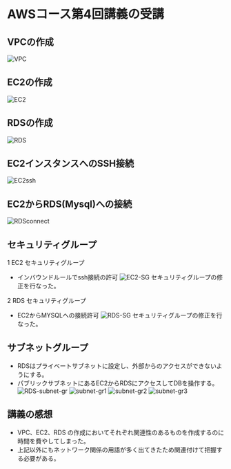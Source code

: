 # AWSコース第4回講義の受講

## VPCの作成
![VPC](images2/VPC.png)

## EC2の作成
![EC2](images2/EC2.png)

## RDSの作成
![RDS](images2/RDS.png)

## EC2インスタンスへのSSH接続
![EC2ssh](images2/EC2ssh.png)

## EC2からRDS(Mysql)への接続
![RDSconnect](images2/RDSconnect.png)

## セキュリティグループ
 1 EC2 セキュリティグループ
 * インバウンドルールでssh接続の許可
 ![EC2-SG](images2/EC2-sg.png)
 セキュリティグループの修正を行なった。

 2 RDS セキュリティグループ
 * EC2からMYSQLへの接続許可
 ![RDS-SG](images2/RDS-sg.png)
 セキュリティグループの修正を行なった。

## サブネットグループ
 * RDSはプライベートサブネットに設定し、外部からのアクセスができないようにする。
 * パブリックサブネットにあるEC2からRDSにアクセスしてDBを操作する。
 ![RDS-subnet-gr](images2/rds-ec2-db-subnet-group-4.png)
 ![subnet-gr1](images2/subnet-group-4-1.png)
 ![subnet-gr2](images2/subnet-group-4-2.png)
 ![subnet-gr3](images2/subnet-group-4-3.png)
 
## 講義の感想
 * VPC、EC2、RDS の作成においてそれぞれ関連性のあるものを作成するのに時間を費やしてしまった。
 * 上記以外にもネットワーク関係の用語が多く出てきたため関連付けて把握する必要がある。
